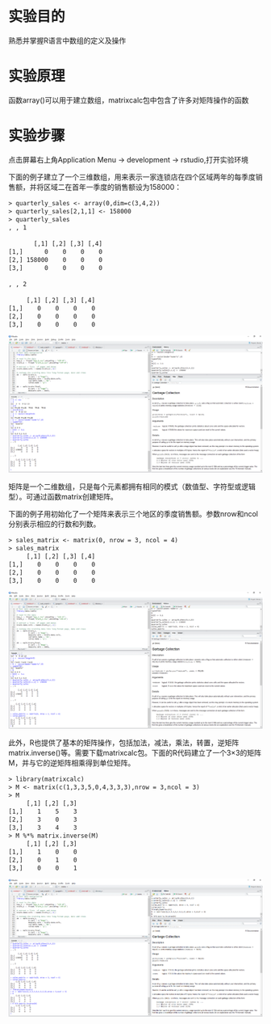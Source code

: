 # 实验目的

熟悉并掌握R语言中数组的定义及操作

# 实验原理

函数array\(\)可以用于建立数组，matrixcalc包中包含了许多对矩阵操作的函数

# 实验步骤

点击屏幕右上角Application Menu -&gt; development -&gt; rstudio,打开实验环境

下面的例子建立了一个三维数组，用来表示一家连锁店在四个区域两年的每季度销售额，并将区域二在首年一季度的销售额设为158000：

```
> quarterly_sales <- array(0,dim=c(3,4,2))
> quarterly_sales[2,1,1] <- 158000
> quarterly_sales
, , 1

       [,1] [,2] [,3] [,4]
[1,]      0    0    0    0
[2,] 158000    0    0    0
[3,]      0    0    0    0

, , 2

     [,1] [,2] [,3] [,4]
[1,]    0    0    0    0
[2,]    0    0    0    0
[3,]    0    0    0    0
```

![](/images/1-1-7-1.png)

矩阵是一个二维数组，只是每个元素都拥有相同的模式（数值型、字符型或逻辑型）。可通过函数matrix创建矩阵。

下面的例子用初始化了一个矩阵来表示三个地区的季度销售额。参数nrow和ncol分别表示相应的行数和列数。

```
> sales_matrix <- matrix(0, nrow = 3, ncol = 4)
> sales_matrix
     [,1] [,2] [,3] [,4]
[1,]    0    0    0    0
[2,]    0    0    0    0
[3,]    0    0    0    0
```

![](/images/1-1-7-2.png)

此外，R也提供了基本的矩阵操作，包括加法，减法，乘法，转置，逆矩阵matrix.inverse\(\)等。需要下载matrixcalc包。下面的R代码建立了一个3×3的矩阵M，并与它的逆矩阵相乘得到单位矩阵。

```
> library(matrixcalc)
> M <- matrix(c(1,3,3,5,0,4,3,3,3),nrow = 3,ncol = 3)
> M
     [,1] [,2] [,3]
[1,]    1    5    3
[2,]    3    0    3
[3,]    3    4    3
> M %*% matrix.inverse(M)
     [,1] [,2] [,3]
[1,]    1    0    0
[2,]    0    1    0
[3,]    0    0    1
```

![](/images/1-1-7-3.png)
